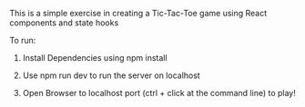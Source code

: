 This is a simple exercise in creating a Tic-Tac-Toe game using React
components and state hooks

To run:

1. Install Dependencies using npm install

2. Use npm run dev to run the server on localhost

3. Open Browser to localhost port (ctrl + click at the command line) to play!
